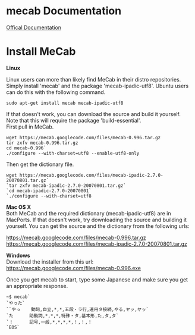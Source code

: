 # mecab Documentation
[Offical Documentation](https://taku910.github.io/mecab/)

# Install MeCab
**Linux**  
  
Linux users can more than likely find MeCab in their distro repositories. Simply install 'mecab' and the package 'mecab-ipadic-utf8'. Ubuntu users can do this with the following command.  

`sudo apt-get install mecab mecab-ipadic-utf8`  
    
If that doesn't work, you can download the source and build it yourself. Note that this will require the package 'build-essential'.  
First pull in MeCab.  
  ```
  wget https://mecab.googlecode.com/files/mecab-0.996.tar.gz  
  tar zxfv mecab-0.996.tar.gz  
  cd mecab-0.996`  
  ./configure --with-charset=utf8 --enable-utf8-only
  ```  
    
Then get the dictionary file.  
  ```
  wget https://mecab.googlecode.com/files/mecab-ipadic-2.7.0-20070801.tar.gz`  
  `tar zxfv mecab-ipadic-2.7.0-20070801.tar.gz`  
  `cd mecab-ipadic-2.7.0-20070801`  
  `./configure --with-charset=utf8  
  ```
  
**Mac OS X**  
Both MeCab and the required dictionary (mecab-ipadic-utf8) are in MacPorts. If that doesn't work, try downloading the source and building it yourself. You can get the source and the dictionary from the following urls:  
  
https://mecab.googlecode.com/files/mecab-0.996.tar.gz  
https://mecab.googlecode.com/files/mecab-ipadic-2.7.0-20070801.tar.gz  
  
**Windows**  
Download the installer from this url: https://mecab.googlecode.com/files/mecab-0.996.exe  
  
Once you get mecab to start, type some Japanese and make sure you get an appropriate response.  

  ```
  ~$ mecab`  
  `やった`  
  ``やっ    動詞,自立,*,*,五段・ラ行,連用タ接続,やる,ヤッ,ヤッ`  
  `た      助動詞,*,*,*,特殊・タ,基本形,た,タ,タ`  
  `！      記号,一般,*,*,*,*,！,！,！  
  `EOS`  
  ```
